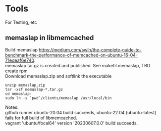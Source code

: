# Tools
For Testing, etc
## memaslap in libmemcached
Build memaslap https://medium.com/swlh/the-complete-guide-to-benchmark-the-performance-of-memcached-on-ubuntu-16-04-71edeaf6e740.  
memaslap.tar.gz is created and published. See makefil.memaslap, TBD create rpm  
Download memaslap.zip and softlink the executable
```
unzip memaslap.zip
tar -xzf memaslap-*.tar.gz
cd memaslap-
sudo ln -s `pwd`/clients/memaslap /usr/local/bin
``` 

Notes:  
github runner ubuntu-20.04 build succeeds, ubuntu-22.04 (ubuntu-latest) fails for full build of libmemcached.  
vagrant 'ubuntu/focal64' version '20230607.0.0' build succeeds.  
